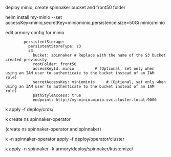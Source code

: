   deploy minio, create spinnaker bucket and front50 folder
   
   helm install my-minio --set accessKey=minio,secretKey=miniominio,persistence.size=50Gi minio/minio
   
   edit armory config for minio 
```      
        persistentStorage:
          persistentStoreType: s3
          s3:
            bucket: spinnaker # Replace with the name of the S3 bucket created previously
            rootFolder: front50
            accessKeyId: minio         # (Optional, set only when using an IAM user to authenticate to the bucket instead of an IAM role)
            secretAccessKey: miniominio     # (Optional, set only when using an IAM user to authenticate to the bucket instead of an IAM role)
            pathStyleAccess: true
            endpoint: http://my-minio.minio.svc.cluster.local:9000
```
   k apply -f deploy/crds/
   
   k create ns spinnaker-operator
   
   (create ns spinnaker-operator and spinnaker)
   
   k -n spinnaker-operator apply -f deploy/operator/cluster
   
   k apply -n spinnaker -k armory/deploy/spinnaker/kustomize/
